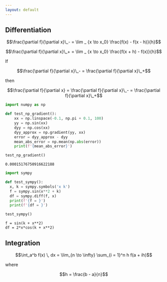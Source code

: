 ```yaml
---
layout: default
---
```


## Differentiation

$$\frac{\partial f}{\partial x}\_- = \lim _ {x \to x_0} \frac{f(x) - f(x - h)}{h}$$

$$\frac{\partial f}{\partial x}\_+ = \lim _ {x \to x_0} \frac{f(x + h) - f(x)}{h}$$

If

$$\frac{\partial f}{\partial x}\_- = \frac{\partial f}{\partial x}\_+$$

then

$$\frac{\partial f}{\partial x} = \frac{\partial f}{\partial x}\_- = \frac{\partial f}{\partial x}\_+$$

```python
import numpy as np

def test_np_gradient():
    xx = np.linspace(-0.1, np.pi + 0.1, 100)
    yy = np.sin(xx)
    dyy = np.cos(xx)
    dyy_approx = np.gradient(yy, xx)
    error = dyy_approx - dyy
    mean_abs_error = np.mean(np.abs(error))
    print(f'{mean_abs_error}')

test_np_gradient()
```

```
0.00015176750916622188
```

```python
import sympy

def test_sympy():
  x, k = sympy.symbols('x k')
  f = sympy.sin(x**2 + k)
  df = sympy.diff(f, x)
  print(f'{f = }')
  print(f'{df = }')

test_sympy()
```

```
f = sin(k + x**2)
df = 2*x*cos(k + x**2)
```

## Integration

$$\int_a^b f(x) \, dx = \lim_{n \to \infty} \sum_{i = 1}^n h f(a + ih)$$

where

$$h = \frac{b - a}{n}$$